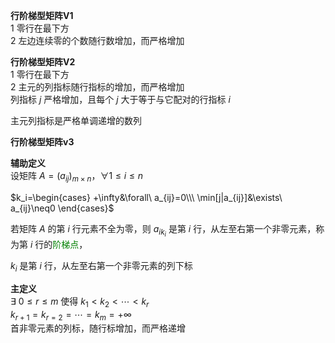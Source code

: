**行阶梯型矩阵V1**    
1 零行在最下方    
2 左边连续零的个数随行数增加，而严格增加    
    
**行阶梯型矩阵V2**    
1 零行在最下方    
2 主元的列指标随行指标的增加，而严格增加    
列指标 $j$ 严格增加，且每个 $j$ 大于等于与它配对的行指标 $i$     
    
主元列指标是严格单调递增的数列    
    
**行阶梯型矩阵v3**    
    
**辅助定义**    
设矩阵 $A=(a_{ij})_{m\times n}，\forall1\leq i\leq n$     
    
 $k_i=\begin{cases}    
+\infty&\forall\ a_{ij}=0\\\     
\min[j|a_{ij}]&\exists\ a_{ij}\neq0    
\end{cases}$     
    
若矩阵 $A$ 的第 $i$ 行元素不全为零，则 $a_{ik_i}$ 是第 $i$ 行，从左至右第一个非零元素，称为第 $i$ 行的<font color=green>阶梯点</font>，    
    
 $k_i$ 是第 $i$ 行，从左至右第一个非零元素的列下标    
    
**主定义**    
 $\exists\ 0\leq r\leq m$  使得  $k_1<k_2<\cdots<k_r$     
 $k_{r+1}=k_{r=2}=\cdots=k_m=+\infty$     
首非零元素的列标，随行标增加，而严格递增    
